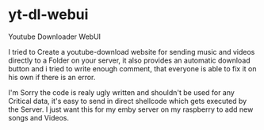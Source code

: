 # yt-dl-webui
Youtube Downloader WebUI

I tried to Create a youtube-download website for sending music and videos directly to a Folder on your server, it also provides an automatic download button and i tried to write enough comment, that everyone is able to fix it on his own if there is an error.

I'm Sorry the code is realy ugly written and shouldn't be used for any Critical data, it's easy to send in direct shellcode which gets executed by the Server.
I just want this for my emby server on my raspberry to add new songs and Videos.
